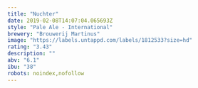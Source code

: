 ```yaml
---
title: "Nuchter"
date: 2019-02-08T14:07:04.065693Z
style: "Pale Ale - International"
brewery: "Brouwerij Martinus"
image: "https://labels.untappd.com/labels/1812533?size=hd"
rating: "3.43"
description: ""
abv: "6.1"
ibu: "38"
robots: noindex,nofollow
---
```

